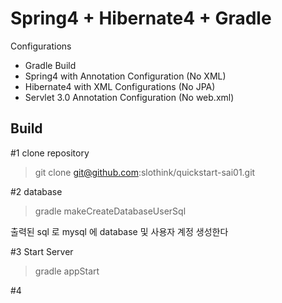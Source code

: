 Spring4 + Hibernate4 + Gradle
=============================
Configurations
- Gradle Build
- Spring4 with Annotation Configuration (No XML)
- Hibernate4 with XML Configurations (No JPA)
- Servlet 3.0 Annotation Configuration (No web.xml)

Build
-----

#1 clone repository
> git clone git@github.com:slothink/quickstart-sai01.git

#2 database
> gradle makeCreateDatabaseUserSql

출력된 sql 로 mysql 에 database 및 사용자 계정 생성한다

#3 Start Server
> gradle appStart

#4